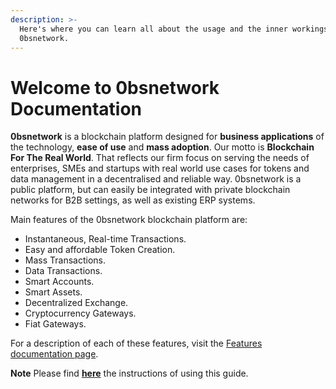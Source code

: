 ```yaml
---
description: >-
  Here's where you can learn all about the usage and the inner workings of the
  0bsnetwork.
---
```


# Welcome to 0bsnetwork Documentation

**0bsnetwork** is a blockchain platform designed for **business applications** of the technology, **ease of use** and **mass adoption**. Our motto is **Blockchain For The Real World**. That reflects our firm focus on serving the needs of enterprises, SMEs and startups with real world use cases for tokens and data management in a decentralised and reliable way. 0bsnetwork is a public platform, but can easily be integrated with private blockchain networks for B2B settings, as well as existing ERP systems.

Main features of the 0bsnetwork blockchain platform are:

* Instantaneous, Real-time Transactions. 
* Easy and affordable Token Creation. 
* Mass Transactions. 
* Data Transactions. 
* Smart Accounts.
* Smart Assets.
* Decentralized Exchange. 
* Cryptocurrency Gateways. 
* Fiat Gateways. 

For a description of each of these features, visit the [Features documentation page](overview/features.md).



**Note** Please find [**here**](https://docs.wavesplatform.com/en/overview/how-to-use-this-guide.html) the instructions of using this guide.


